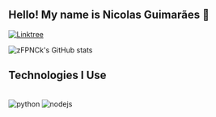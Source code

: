 
## Hello! My name is Nicolas Guimarães 👋

[![Linktree](https://img.shields.io/badge/linktree-39E09B?style=for-the-badge&logo=linktree&logoColor=white)](https://linktr.ee/zfpnck)

![zFPNCk's GitHub stats](https://github-readme-stats.vercel.app/api?username=zFPNCk&show_icons=true&theme=dark)

## Technologies I Use

<div style="display: inline_block"><br>
    <img align="center" alt="python" src="https://img.shields.io/badge/Python-3776AB?logo=python&logoColor=fff">
    <img align="center" alt="nodejs" src="https://img.shields.io/badge/Node.js-6DA55F?logo=node.js&logoColor=white">
</div>
